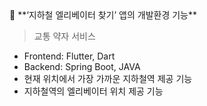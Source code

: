 <aside>
📱 **‘지하철 엘리베이터 찾기’ 앱의 개발환경 기능**

</aside>

> 교통 약자 서비스
> 
- Frontend: Flutter, Dart
- Backend: Spring Boot, JAVA
- 현재 위치에서 가장 가까운 지하철역 제공 기능
- 지하철역의 엘리베이터 위치 제공 기능
